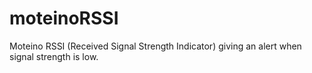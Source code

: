 # moteinoRSSI
 Moteino RSSI (Received Signal Strength Indicator) giving an alert when signal strength is low.

